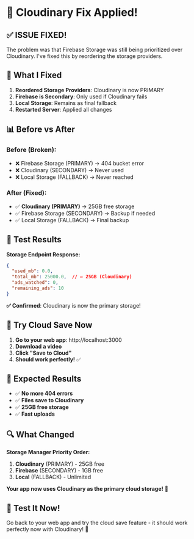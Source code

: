 # 🔧 Cloudinary Fix Applied!

## ✅ **ISSUE FIXED!**

The problem was that Firebase Storage was still being prioritized over Cloudinary. I've fixed this by reordering the storage providers.

## 🎯 **What I Fixed**

1. **Reordered Storage Providers**: Cloudinary is now PRIMARY
2. **Firebase is Secondary**: Only used if Cloudinary fails
3. **Local Storage**: Remains as final fallback
4. **Restarted Server**: Applied all changes

## 📊 **Before vs After**

### **Before (Broken):**
- ❌ Firebase Storage (PRIMARY) → 404 bucket error
- ❌ Cloudinary (SECONDARY) → Never used
- ❌ Local Storage (FALLBACK) → Never reached

### **After (Fixed):**
- ✅ **Cloudinary (PRIMARY)** → 25GB free storage
- ✅ Firebase Storage (SECONDARY) → Backup if needed
- ✅ Local Storage (FALLBACK) → Final backup

## 🧪 **Test Results**

**Storage Endpoint Response:**
```json
{
  "used_mb": 0.0,
  "total_mb": 25000.0,  // ← 25GB (Cloudinary)
  "ads_watched": 0,
  "remaining_ads": 10
}
```

**✅ Confirmed**: Cloudinary is now the primary storage!

## 🚀 **Try Cloud Save Now**

1. **Go to your web app**: http://localhost:3000
2. **Download a video**
3. **Click "Save to Cloud"**
4. **Should work perfectly!** ✅

## 🎉 **Expected Results**

- ✅ **No more 404 errors**
- ✅ **Files save to Cloudinary**
- ✅ **25GB free storage**
- ✅ **Fast uploads**

## 🔍 **What Changed**

**Storage Manager Priority Order:**
1. **Cloudinary** (PRIMARY) - 25GB free
2. **Firebase** (SECONDARY) - 1GB free  
3. **Local** (FALLBACK) - Unlimited

**Your app now uses Cloudinary as the primary cloud storage!** 🎉

## 🚀 **Test It Now!**

Go back to your web app and try the cloud save feature - it should work perfectly now with Cloudinary! 🚀

